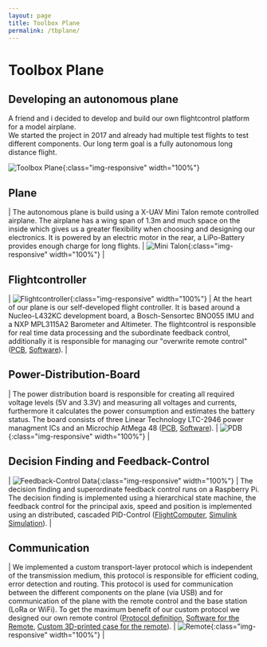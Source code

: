 ```yaml
---
layout: page
title: Toolbox Plane
permalink: /tbplane/
---
```

# Toolbox Plane
## Developing an autonomous plane
A friend and i decided to develop and build our own flightcontrol platform for a model airplane.  
We started the project in 2017 and already had multiple test flights to test different components.
Our long term goal is a fully autonomous long distance flight.

![Toolbox Plane](../assets/img/plane.jpg "Toolbox Plane"){:class="img-responsive" width="100%"}


## Plane

| The autonomous plane is build using a X-UAV Mini Talon remote controlled airplane. The airplane has a wing span of 1.3m and much space on the inside which gives us a greater flexibility when choosing and designing our electronics. It is powered by an electric motor in the rear, a LiPo-Battery provides enough charge for long flights. | ![Mini Talon](../assets/img/talon.jpg "Mini Talon"){:class="img-responsive" width="100%"} |


## Flightcontroller

| ![Flightcontroller](../assets/img/flightcontroller.jpg "Flightcontroller"){:class="img-responsive" width="100%"} | At the heart of our plane is our self-developed flight controller. It is based around a Nucleo-L432KC development board, a Bosch-Sensortec BNO055 IMU and a NXP MPL3115A2 Barometer and Altimeter. The flightcontrol is responsible for real time data processing and the subordinate feedback control, additionally it is responsible for managing our "overwrite remote control" ([PCB](https://github.com/ToolboxPlane/FlightControllerBoard), [Software](https://github.com/ToolboxPlane/FlightControllerSoftware)). |

## Power-Distribution-Board

| The power distribution board is responsible for creating all required voltage levels (5V and 3.3V) and measuring all voltages and currents, furthermore it calculates the power consumption and estimates the battery status. The board consists of three Linear Technology LTC-2946 power managment ICs and an Microchip AtMega 48 ([PCB](https://github.com/ToolboxPlane/PowerDeliveryBoard), [Software](https://github.com/ToolboxPlane/PowerDistributionBoardSoftware)). | ![PDB](../assets/img/pdb.jpg "PDB"){:class="img-responsive" width="100%"} |

## Decision Finding and Feedback-Control

| ![Feedback-Control Data](../assets/img/feedbackcontrol.jpg "Feedback-Control Data"){:class="img-responsive" width="100%"} | The decision finding and superordinate feedback control runs on a Raspberry Pi. The decision finding is implemented using a hierarchical state machine, the feedback control for the principal axis, speed and position is implemented using an distributed, cascaded PID-Control ([FlightComputer](https://github.com/ToolboxPlane/FlightComputer), [Simulink Simulation](https://github.com/ToolboxPlane/ControlSimulation)). |

## Communication

| We implemented a custom transport-layer protocol which is independent of the transmission medium, this protocol is responsible for efficient coding, error detection and routing. This protocol is used for communication between the different components on the plane (via USB) and for communication of the plane with the remote control and the base station (LoRa or WiFi). To get the maximum benefit of our custom protocol we designed our own remote control ([Protocol definition](https://github.com/ToolboxPlane/RadioControlProtocol), [Software for the Remote](https://github.com/ToolboxPlane/RadioControlSoftware), [Custom 3D-printed case for the remote](https://github.com/ToolboxPlane/RadioControlHardware)). | ![Remote](../assets/img/remote.jpg "Remote"){:class="img-responsive" width="100%"} |


